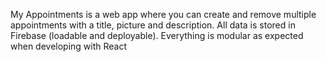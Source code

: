 My Appointments is a web app where you can create and remove multiple appointments with a title, picture and description. All data is stored in Firebase (loadable and deployable).
Everything is modular as expected when developing with React
